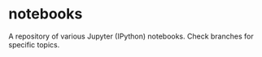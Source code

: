 # notebooks
A repository of various Jupyter (IPython) notebooks.
Check branches for specific topics.
